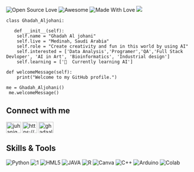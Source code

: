 ![Open Source Love](https://badges.frapsoft.com/os/v1/open-source-150x25.png?v=103) 
![Awesome](https://cdn.rawgit.com/sindresorhus/awesome/d7305f38d29fed78fa85652e3a63e154dd8e8829/media/badge.svg) 
![Made With Love](https://img.shields.io/badge/Made%20With-Love-red.svg)
![](https://komarev.com/ghpvc/?username=your-github-username&color=blueviolet)


    class Ghadah_Aljohani:
     
       def __init__(self):
        self.name = "Ghadah Al johani"
        self.live = "Medinah, Saudi Arabia"
        self.role = "Create creativity and fun in this world by using AI"
        self.interested = ['Data Analysis','Programer','QA','Full Stack Devloper', 'AI in Art', 'Bioinformatics', 'Industrial design']
        self.learning = ['🌱  Currently learning AI']
    
    def welcomeMessage(self):
        print("Welcome to my GitHub profile.")
    
    me = Ghadah_Aljohani()
     me.welcomeMessage()


## Connect with me

<a href="https://twitter.com/juhanighada" target="blank"><img align="center" src="https://raw.githubusercontent.com/rahuldkjain/github-profile-readme-generator/master/src/images/icons/Social/twitter.svg" alt="juhanighada" height="30" width="40" /></a>
<a href="https://linkedin.com/in/https://www.linkedin.com/in/%d8%ba%d8%a7%d8%af%d8%a9-%d8%a7%d9%84%d8%ac%d9%87%d9%86%d9%8a-44ab46206/" target="blank"><img align="center" src="https://raw.githubusercontent.com/rahuldkjain/github-profile-readme-generator/master/src/images/icons/Social/linked-in-alt.svg" alt="https://www.linkedin.com/in/%d8%ba%d8%a7%d8%af%d8%a9-%d8%a7%d9%84%d8%ac%d9%87%d9%86%d9%8a-44ab46206/" height="30" width="40" /></a>
<a href="https://kaggle.com/ghadaaljuhani" target="blank"><img align="center" src="https://raw.githubusercontent.com/rahuldkjain/github-profile-readme-generator/master/src/images/icons/Social/kaggle.svg" alt="ghadaaljuhani" height="30" width="40" /></a>


## Skills & Tools 
![Python](https://img.shields.io/badge/Python-3776AB?style=for-the-badge&logo=python&logoColor=white)
![1](https://img.shields.io/badge/PyTorch-EE4C2C?style=for-the-badge&logo=pytorch&logoColor=white)
![HML5](https://img.shields.io/badge/HTML5-E34F26?style=for-the-badge&logo=html5&logoColor=white)
![JAVA](https://img.shields.io/badge/Java-ED8B00?style=for-the-badge&logo=java&logoColor=white)
![R](https://img.shields.io/badge/R-276DC3?style=for-the-badge&logo=r&logoColor=white)
![Canva](https://img.shields.io/badge/Canva-%2300C4CC.svg?&style=for-the-badge&logo=Canva&logoColor=white)
![C++](https://img.shields.io/badge/C%2B%2B-00599C?style=for-the-badge&logo=c%2B%2B&logoColor=white)
![Arduino](https://img.shields.io/badge/Arduino_IDE-00979D?style=for-the-badge&logo=arduino&logoColor=white)
![Colab](https://img.shields.io/badge/Colab-F9AB00?style=for-the-badge&logo=googlecolab&color=525252)


